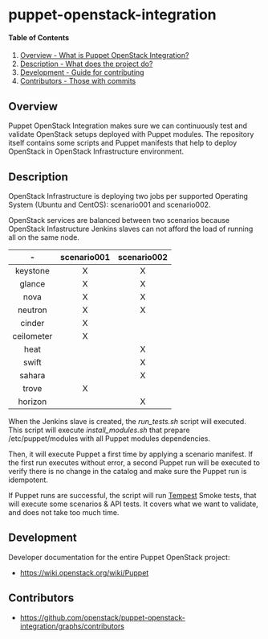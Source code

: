 puppet-openstack-integration
============================

#### Table of Contents

1. [Overview - What is Puppet OpenStack Integration?](#overview)
2. [Description - What does the project do?](#description)
3. [Development - Guide for contributing](#development)
4. [Contributors - Those with commits](#contributors)


Overview
--------

Puppet OpenStack Integration makes sure we can continuously test and validate
OpenStack setups deployed with Puppet modules. The repository itself contains
some scripts and Puppet manifests that help to deploy OpenStack in OpenStack
Infrastructure environment.


Description
-----------

OpenStack Infrastructure is deploying two jobs per supported Operating System
(Ubuntu and CentOS): scenario001 and scenario002.

OpenStack services are balanced between two scenarios because OpenStack
Infastructure Jenkins slaves can not afford the load of running all on the
same node.

|     -      | scenario001 | scenario002 |
|:----------:|:-----------:|:-----------:|
| keystone   |      X      |       X     |
| glance     |      X      |       X     |
| nova       |      X      |       X     |
| neutron    |      X      |       X     |
| cinder     |      X      |             |
| ceilometer |      X      |             |
| heat       |             |       X     |
| swift      |             |       X     |
| sahara     |             |       X     |
| trove      |      X      |             |
| horizon    |             |       X     |

When the Jenkins slave is created, the *run_tests.sh* script will executed.
This script will execute *install_modules.sh* that prepare /etc/puppet/modules
with all Puppet modules dependencies.

Then, it will execute Puppet a first time by applying a scenario manifest.
If the first run executes without error, a second Puppet run will be executed to
verify there is no change in the catalog and make sure the Puppet run is
idempotent.

If Puppet runs are successful, the script will run
[Tempest](http://docs.openstack.org/developer/tempest/overview.html) Smoke
tests, that will execute some scenarios & API tests. It covers what we want to
validate, and does not take too much time.


Development
-----------

Developer documentation for the entire Puppet OpenStack project:

* https://wiki.openstack.org/wiki/Puppet


Contributors
------------

* https://github.com/openstack/puppet-openstack-integration/graphs/contributors
